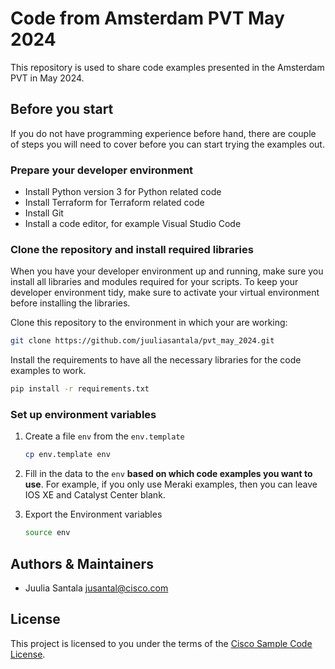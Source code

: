 # Code from Amsterdam PVT May 2024

This repository is used to share code examples presented in the Amsterdam PVT in May 2024.

## Before you start
If you do not have programming experience before hand, there are couple of steps you will need to cover before you can start trying the examples out.

### Prepare your developer environment
- Install Python version 3 for Python related code
- Install Terraform for Terraform related code
- Install Git
- Install a code editor, for example Visual Studio Code

### Clone the repository and install required libraries
When you have your developer environment up and running, make sure you install all libraries and modules required for your scripts. To keep your developer environment tidy, make sure to activate your virtual environment before installing the libraries.

Clone this repository to the environment in which your are working:
```bash
git clone https://github.com/juuliasantala/pvt_may_2024.git
```

Install the requirements to have all the necessary libraries for the code examples to work.

```bash
pip install -r requirements.txt 
```

### Set up environment variables

1. Create a file `env` from the `env.template`
    ```bash
    cp env.template env
    ```

1. Fill in the data to the `env` **based on which code examples you want to use**. For example, if you only use Meraki examples, then you can leave IOS XE and Catalyst Center blank.

1. Export the Environment variables
    ```bash
    source env 
    ```

## Authors & Maintainers
* Juulia Santala jusantal@cisco.com

## License
This project is licensed to you under the terms of the [Cisco Sample Code License](LICENSE).

